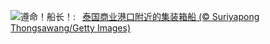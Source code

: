 ![](https://www.bing.com/th?id=OHR.MaritimeDay_ZH-CN7073219075_UHD.jpg&w=1000)遵命！船长！:&nbsp;&ensp;[泰国商业港口附近的集装箱船 (© Suriyapong Thongsawang/Getty Images)](https://www.bing.com/th?id=OHR.MaritimeDay_ZH-CN7073219075_UHD.jpg)
<br><br/>
